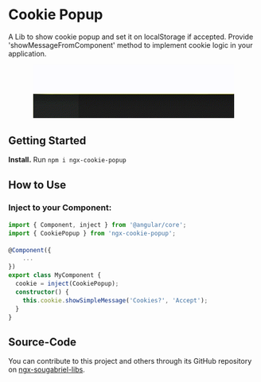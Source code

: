 # Cookie Popup

A Lib to show cookie popup and set it on localStorage if accepted. Provide 'showMessageFromComponent' method to implement cookie logic in your application.  

<center>
    <img alt="Cookie popup message Appers with a accept button" src="https://raw.githubusercontent.com/sougabriel/ngx-sougabriel-libs/master/assets/cookie-popup.gif" width="80%"/>
</center>

## Getting Started

**Install.** Run `npm i ngx-cookie-popup`

## How to Use

### Inject to your Component:

```typescript
import { Component, inject } from '@angular/core';
import { CookiePopup } from 'ngx-cookie-popup';

@Component({
	...
})
export class MyComponent {
  cookie = inject(CookiePopup);
  constructor() {
    this.cookie.showSimpleMessage('Cookies?', 'Accept');
  }
}
```

## Source-Code

You can contribute to this project and others through its GitHub repository on [ngx-sougabriel-libs](https://github.com/sougabriel/ngx-sougabriel-libs.git).
